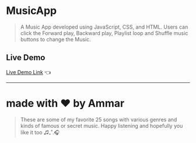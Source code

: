 # MusicApp

>  A Music App developed using JavaScript, CSS, and HTML. Users can click the Forward play, Backward play, Playlist loop and Shuffle music buttons to change the Music.
 
## Live Demo

[Live Demo Link](https://itsmarmot.github.io/musicapp) :point_left:


---

# made with ❤️ by Ammar
> These are some of my favorite 25 songs with various genres and kinds of famous or secret music. Happy listening and hopefully you like it too ♫₊˚.🎧
